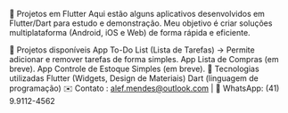📱 Projetos em Flutter
Aqui estão alguns aplicativos desenvolvidos em Flutter/Dart para estudo e demonstração.
Meu objetivo é criar soluções multiplataforma (Android, iOS e Web) de forma rápida e eficiente.

📂 Projetos disponíveis
App To-Do List (Lista de Tarefas) → Permite adicionar e remover tarefas de forma simples.
App Lista de Compras (em breve).
App Controle de Estoque Simples (em breve).
🚀 Tecnologias utilizadas
Flutter (Widgets, Design de Materiais)
Dart (linguagem de programação)
✉️ Contato : alef.mendes@outlook.com | 📱 WhatsApp: (41) 9.9112-4562
